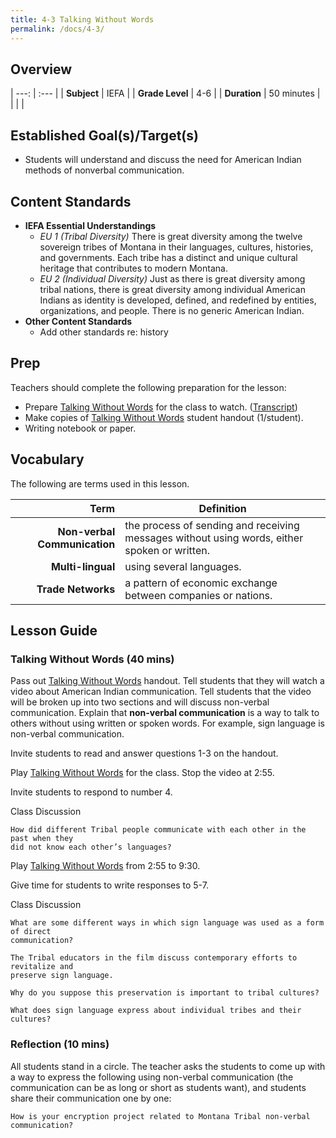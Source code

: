 ```yaml
---
title: 4-3 Talking Without Words
permalink: /docs/4-3/
---
```

## Overview

| ---: | :--- |
| **Subject** | IEFA |
| **Grade Level** | 4-6 |
| **Duration**  | 50 minutes  |
|   |   |

## Established Goal(s)/Target(s)
-	Students will understand and discuss the need for American Indian methods of nonverbal communication.

## Content Standards
- **IEFA Essential Understandings**
  - *EU 1 (Tribal Diversity)* There is great diversity among the twelve sovereign tribes of Montana in their languages, cultures, histories, and governments. Each tribe has a distinct and unique cultural heritage that contributes to modern Montana.
  - *EU 2 (Individual Diversity)* Just as there is great diversity among tribal nations, there is great diversity among individual American Indians as identity is developed, defined, and redefined by entities, organizations, and people. There is no generic American Indian.
- **Other Content Standards**
  - <span class="todo">Add other standards re: history</span>

## Prep
Teachers should complete the following preparation for the lesson:

- Prepare [Talking Without Words](https://www.youtube.com/watch?v=19ZU6Lh1IQg) for the class to watch. ([Transcript](../4-3-t1/))
- Make copies of [Talking Without Words](../resources/4-3_talking-without-words.pdf) student handout (1/student).
- Writing notebook or paper.

## Vocabulary
The following are terms used in this lesson.

Term | Definition
---: | --
**Non-verbal Communication**  |  the process of sending and receiving messages without using words, either spoken or written.
**Multi-lingual**  |  using several languages.
**Trade Networks**  |  a pattern of economic exchange between companies or nations.

## Lesson Guide

### Talking Without Words (40 mins)
Pass out [Talking Without Words](../resources/4-3_talking-without-words.pdf) handout. Tell students that they will watch a video about American Indian communication. Tell students that the video will be broken up into two sections and will discuss non-verbal communication. Explain that **non-verbal communication** is a way to talk to others without using written or spoken words. For example, sign language is non-verbal communication.

Invite students to read and answer questions 1-3 on the handout.

Play [Talking Without Words](https://www.youtube.com/watch?v=19ZU6Lh1IQg) for the class. Stop the video at 2:55.

Invite students to respond to number 4.

Class Discussion
```
How did different Tribal people communicate with each other in the past when they
did not know each other’s languages?  
```
Play [Talking Without Words](https://www.youtube.com/watch?v=19ZU6Lh1IQg) from 2:55 to 9:30.

Give time for students to write responses to 5-7.

Class Discussion
```
What are some different ways in which sign language was used as a form of direct
communication?  

The Tribal educators in the film discuss contemporary efforts to revitalize and
preserve sign language.  

Why do you suppose this preservation is important to tribal cultures?  

What does sign language express about individual tribes and their cultures?
```

### Reflection (10 mins)
All students stand in a circle. The teacher asks the students to come up with a way to express the following using non-verbal communication (the communication can be as long or short as students want), and students share their communication one by one:
```
How is your encryption project related to Montana Tribal non-verbal communication?
```
